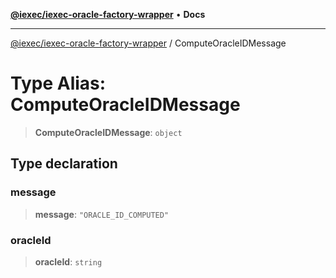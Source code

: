 [**@iexec/iexec-oracle-factory-wrapper**](../README.md) • **Docs**

***

[@iexec/iexec-oracle-factory-wrapper](../globals.md) / ComputeOracleIDMessage

# Type Alias: ComputeOracleIDMessage

> **ComputeOracleIDMessage**: `object`

## Type declaration

### message

> **message**: `"ORACLE_ID_COMPUTED"`

### oracleId

> **oracleId**: `string`
